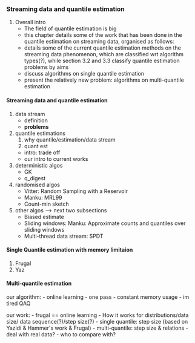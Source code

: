 ### Streaming data and quantile estimation

1. Overall intro
   - The field of quantile estimation is big
   - this chapter details some of the work that has been done in the quantile estimation on streaming data, organised as follows:
   - details some of the current quantile estimation methods on the streaming data phenomenon, which are classified wrt algorithm types(?), while section 3.2 and 3.3 classify quantile estimation problems by aims
   - discuss algorithms on single quantile estimation
   - present the relatively new problem: algorithms on multi-quantile estimation

#### Streaming data and quantile estimation
 1. data stream
    - definition
    - **problems**
    <!-- - models & maths? -->
 2. quantile estimations
    1. why quantile/estimation/data stream
    2. quant est
      - intro: trade off
      - our intro to current works
 3. deterministic algos
    - GK
    - q_digest
 4. randomised algos
    - Vitter: Random Sampling with a Reservoir
    - Manku: MRL99
    - Count-min sketch
 5. other algos --> next two subsections
    - Biased estimate
    - Sliding windows: Manku: Approximate counts and quantiles over sliding windows
    - Multi-thread data stream: SPDT

#### Single Quantile estimation with memory limitaion
1. Frugal
2. Yaz

#### Multi-quantile estimation

our algorithm:
    - online learning
    - one pass
    - constant memory usage
    - im tired QAQ

our work:
    - frugal == online learning
    - How it works for distributions/data size/ data sequence(?)/step size(?) 
    - single quantile: step size (based on Yazidi & Hammer's work & Frugal)
    - multi-quantile: step size & relations
    - deal with real data?
    - who to compare with?